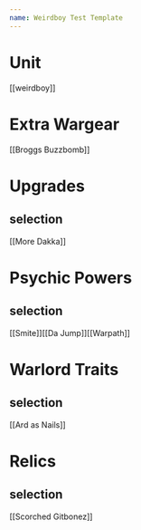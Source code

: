 ```yaml
---
name: Weirdboy Test Template
---
```


# Unit
[[weirdboy]]
# Extra Wargear
[[Broggs Buzzbomb]]
# Upgrades
## selection
[[More Dakka]]
# Psychic Powers
## selection
[[Smite]][[Da Jump]][[Warpath]]
# Warlord Traits
## selection
[[Ard as Nails]]
# Relics
## selection
[[Scorched Gitbonez]]